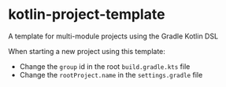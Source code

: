 # kotlin-project-template
A template for multi-module projects using the Gradle Kotlin DSL

When starting a new project using this template:
 - Change the `group` id in the root `build.gradle.kts` file
 - Change the `rootProject.name` in the `settings.gradle` file
